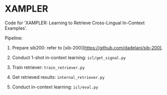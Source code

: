 # XAMPLER

Code for 'XAMPLER: Learning to Retrieve Cross-Lingual In-Context Examples'.

Pipeline:

1. Prepare sib200: refer to [sib-200][https://github.com/dadelani/sib-200].

2. Conduct 1-shot in-context learning: `icl/get_signal.py`

3. Train retriever: `train_retriever.py`

4. Get retrieved results: `internal_retriever.py`

5. Conduct in-context learning: `icl/eval.py`

